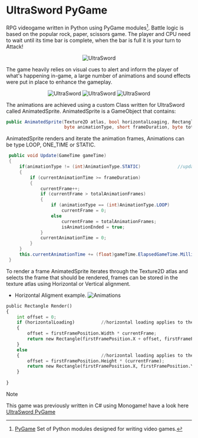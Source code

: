 # UltraSword PyGame
RPG videogame written in Python using PyGame modules[^1]. Battle logic is based on the popular rock, paper, scissors game. 
The player and CPU need to wait until its time bar is complete, when the bar is full it is your turn to Attack!

<p align="center">
    <img src="https://github.com/MethodCa/UltraSword/assets/15893276/a0734897-6525-418d-b318-753d079830ea" alt="UltraSword">
</p>

The game heavily relies on visual cues to alert and inform the player of what's happening in-game, a large number of animations and sound effects were put in place to enhance the gameplay.
<p align="center">
    <img src="https://github.com/MethodCa/UltraSword/assets/15893276/9d69b330-a1bb-40d9-8d69-a47823e18315" alt="UltraSword">
    <img src="https://github.com/MethodCa/UltraSword/assets/15893276/b41ede1a-92e9-4719-ae6d-07415fe4946e" alt="UltraSword">
    <img src="https://github.com/MethodCa/UltraSword/assets/15893276/06eb1bfe-ceda-4518-b0ec-8658ab373301" alt="UltraSword">
</p>

The animations are achieved using a custom Class written for UltraSword called AnimatedSprite. AnimatedSprite is a GameObject that contains:
```c# 
public AnimatedSprite(Texture2D atlas, bool horizontalLoaging, Rectangle firstFramePosition,
                      byte animationType, short frameDuration, byte totalAnimationFrames)
```
AnimatedSprite renders and iterate the animation frames, Animations can be type LOOP, ONE_TIME or STATIC.

```c#
 public void Update(GameTime gameTime)
 {
     if(animationType != (int)AnimationType.STATIC)              //updated the animation if it is a non-static
     {
         if (currentAnimationTime >= frameDuration)
         {
             currentFrame++;
             if (currentFrame > totalAnimationFrames)
             {
                 if (animationType == (int)AnimationType.LOOP)
                     currentFrame = 0;
                 else
                     currentFrame = totalAnimationFrames;
                     isAnimationEnded = true;
             }
             currentAnimationTime = 0;
         }
     }
     this.currentAnimationTime += (float)gameTime.ElapsedGameTime.Milliseconds;
 }
```
To render a frame AnimatedSprite iterates through the Texture2D atlas and selects the frame that should be rendered, frames can be stored in the texture atlas using Horizontal 
or Vertical alignment.
- Horizontal Aligment example.
![Animations](https://github.com/MethodCa/UltraSword/assets/15893276/37481580-d1a8-46e3-bd3f-eda9aeb61caf)

```Python
public Rectangle Render()
{
    int offset = 0;
    if (horizontalLoading)          //horizontal loading applies to the images that are stored in an horizontal fashion
    {
        offset = firstFramePosition.Width * currentFrame;
        return new Rectangle(firstFramePosition.X + offset, firstFramePosition.Y, firstFramePosition.Width, firstFramePosition.Height);
    }
    else
    {                               //horizontal loading applies to the images that are stored in a vertical fashion
        offset = firstFramePosition.Height * (currentFrame);
        return new Rectangle(firstFramePosition.X, firstFramePosition.Y + offset, firstFramePosition.Width, firstFramePosition.Height);
    }
    
}
```

> [!NOTE]
> This game was previously written in C# using Monogame! have a look here [UltraSword PyGame](https://github.com/MethodCa/UltraSword)
> 
[^1]: [PyGame](https://www.pygame.org/) Set of Python modules designed for writing video games. 
